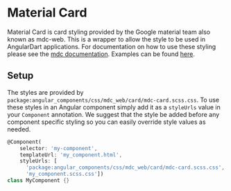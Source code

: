 # Material Card

Material Card is card styling provided by the Google material team also known as
mdc-web. This is a wrapper to allow the style to be used in AngularDart
applications. For documentation on how to use these styling please see the [mdc
documentation][docs]. Examples can be found [here][demo].

[docs]: https://github.com/material-components/material-components-web/tree/master/packages/mdc-card
[demo]: https://material-components-web.appspot.com/card.html

## Setup

The styles are provided by
`package:angular_components/css/mdc_web/card/mdc-card.scss.css`. To use
these styles in an Angular component simply add it as a `styleUrls` value in
your `Component` annotation. We suggest that the style be added before any
component specific styling so you can easily override style values as needed.

```dart
@Component(
    selector: 'my-component',
    templateUrl: 'my_component.html',
    styleUrls: [
      'package:angular_components/css/mdc_web/card/mdc-card.scss.css',
      'my_component.scss.css'])
class MyComponent {}
```

